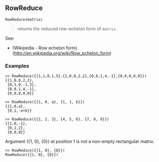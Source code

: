 ## RowReduce

```
RowReduce(matrix)
```

> returns the reduced row-echelon form of `matrix`.

See:   
* (Wikipedia - Row echelon form)(http://en.wikipedia.org/wiki/Row_echelon_form)

### Examples
```
>> RowReduce({{1,1,0,1,5},{1,0,0,2,2},{0,0,1,4,-1},{0,0,0,0,0}})
{{1,0,0,2,2},  
 {0,1,0,-1,3},
 {0,0,1,4,-1},
 {0,0,0,0,0}}
 
>> RowReduce({{1, 0, a}, {1, 1, b}})   
{{1,0,a},
 {0,1,-a+b}}
 
>> RowReduce({{1, 2, 3}, {4, 5, 6}, {7, 8, 9}})
{{1,0,-1},
 {0,1,2},
 {0,0,0}}
```  

Argument {{1, 0}, {0}} at position 1 is not a non-empty rectangular matrix.  
```  
>> RowReduce({{1, 0}, {0}})   
RowReduce({{1, 0}, {0}})  
```   